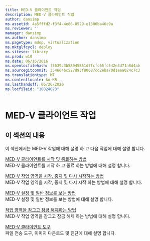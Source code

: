 ```yaml
---
title: MED-V 클라이언트 작업
description: MED-V 클라이언트 작업
author: dansimp
ms.assetid: 4a5fffd2-f3f4-4e86-8529-e1386ba46c9a
ms.reviewer: ''
manager: dansimp
ms.author: dansimp
ms.pagetype: mdop, virtualization
ms.mktglfcycl: deploy
ms.sitesec: library
ms.prod: w10
ms.date: 06/16/2016
ms.openlocfilehash: f5639c3b58945851d7fcfc65fc542e3d71a8d4ab
ms.sourcegitcommit: 354664bc527d93f80687cd2eba70d1eea024c7c3
ms.translationtype: MT
ms.contentlocale: ko-KR
ms.lasthandoff: 06/26/2020
ms.locfileid: "10824023"
---
```

# MED-V 클라이언트 작업


## 이 섹션의 내용


이 섹션에서는 MED-V 작업에 대해 설명 하 고 다음 작업에 대해 설명 합니다.

<a href="" id="how-to-start-and-exit-the-med-v-client"></a>[MED-V 클라이언트를 시작 및 종료하는 방법](how-to-start-and-exit-the-med-v-client.md)  
MED-V 클라이언트를 시작 하 고 종료 하는 방법에 대해 설명 합니다.

<a href="" id="how-to-start--stop--and-restart-a-med-v-workspace"></a>[MED-V 작업 영역을 시작, 중지 및 다시 시작하는 방법](how-to-start-stop-and-restart-a-med-v-workspace.md)  
MED-V 작업 영역을 시작, 중지 및 다시 시작 하는 방법에 대해 설명 합니다.

<a href="" id="how-to-view-med-v-settings-and-general-information"></a>[MED-V 설정 및 일반 정보를 보는 방법](how-to-view-med-v-settings-and-general-information.md)  
MED-V 설정 및 일반 정보를 보는 방법에 대해 설명 합니다.

<a href="" id="how-to-lock-and-unlock-a-workspace"></a>[작업 영역을 잠그고 잠금 해제하는 방법](how-to-lock-and-unlock-a-workspace.md)  
MED-V 작업 영역을 잠그고 잠금 해제 하는 방법에 대해 설명 합니다.

<a href="" id="med-v-client-tools"></a>[MED-V 클라이언트 도구](med-v-client-toolsv2.md)  
파일 전송 도구, 이미지 다운로드 및 진단에 대해 설명 합니다.

 

 





